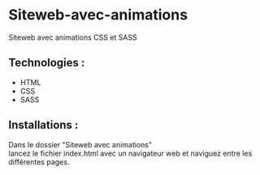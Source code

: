 # Siteweb-avec-animations
Siteweb avec animations CSS et SASS 

## Technologies :
* HTML
* CSS
* SASS
  
## Installations :   
Dans le dossier "Siteweb avec animations"  
lancez le fichier index.html avec un navigateur web et naviguez entre les différentes pages.

